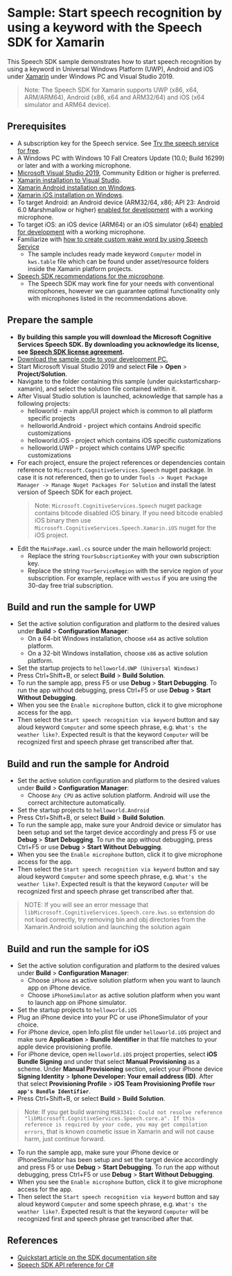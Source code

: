 # Sample: Start speech recognition by using a keyword with the Speech SDK for Xamarin

This Speech SDK sample demonstrates how to start speech recognition by using a keyword in Universal Windows Platform (UWP), Android and iOS under [Xamarin](https://visualstudio.microsoft.com/xamarin/) under Windows PC and Visual Studio 2019.

> Note:
> The Speech SDK for Xamarin supports UWP (x86, x64, ARM/ARM64), Android (x86, x64 and ARM32/64) and iOS (x64 simulator and ARM64 device).

## Prerequisites

* A subscription key for the Speech service. See [Try the speech service for free](https://docs.microsoft.com/azure/cognitive-services/speech-service/get-started).
* A Windows PC with Windows 10 Fall Creators Update (10.0; Build 16299) or later and with a working microphone.
* [Microsoft Visual Studio 2019](https://www.visualstudio.com/), Community Edition or higher is preferred.
* [Xamarin installation to Visual Studio](https://docs.microsoft.com/xamarin/get-started/installation/?pivots=windows).
* [Xamarin Android installation on Windows](https://docs.microsoft.com/xamarin/android/get-started/installation/windows).
* [Xamarin iOS installation on Windows](https://docs.microsoft.com/xamarin/ios/get-started/installation/windows/?pivots=windows).
* To target Android: an Android device (ARM32/64, x86; API 23: Android 6.0 Marshmallow or higher) [enabled for development](https://developer.android.com/studio/debug/dev-options) with a working microphone.
* To target iOS: an iOS device (ARM64) or an iOS simulator (x64) [enabled for development](https://docs.microsoft.com/xamarin/ios/get-started/installation/device-provisioning/) with a working microphone.
* Familiarize with [how to create custom wake word by using Speech Service](https://docs.microsoft.com/azure/cognitive-services/speech-service/speech-devices-sdk-create-kws)
  * The sample includes ready made keyword `Computer` model in `kws.table` file which can be found under asset/resource folders inside the Xamarin platform projects.
* [Speech SDK recommendations for the microphone](https://aka.ms/sdsdk-microphone).
  * The Speech SDK may work fine for your needs with conventional microphones, however we can guarantee optimal functionality only with microphones listed in the recommendations above.

## Prepare the sample

* **By building this sample you will download the Microsoft Cognitive Services Speech SDK. By downloading you acknowledge its license, see [Speech SDK license agreement](https://aka.ms/csspeech/license201809).**
* [Download the sample code to your development PC.](/README.md#get-the-samples)
* Start Microsoft Visual Studio 2019 and select **File** \> **Open** \> **Project/Solution**.
* Navigate to the folder containing this sample (under quickstart\csharp-xamarin), and select the solution file contained within it.
* After Visual Studio solution is launched, acknowledge that sample has a following projects:
  * helloworld - main app/UI project which is common to all platform specific projects
  * helloworld.Android - project which contains Android specific customizations
  * helloworld.iOS - project which contains iOS specific customizations
  * helloworld.UWP - project which contains UWP specific customizations
* For each project, ensure the project references or dependencies contain reference to `Microsoft.CognitiveServices.Speech` nuget package. In case it is not referenced, then go to under `Tools -> Nuget Package Manager -> Manage Nuget Packages For Solution` and install the latest version of Speech SDK for each project.
  > Note: `Microsoft.CognitiveServices.Speech` nuget package contains bitcode disabled iOS binary. If you need bitcode enabled iOS binary then use `Microsoft.CognitiveServices.Speech.Xamarin.iOS` nuget for the iOS project.
* Edit the `MainPage.xaml.cs` source under the main helloworld project:
  * Replace the string `YourSubscriptionKey` with your own subscription key.
  * Replace the string `YourServiceRegion` with the service region of your subscription.
    For example, replace with `westus` if you are using the 30-day free trial subscription.

## Build and run the sample for UWP
* Set the active solution configuration and platform to the desired values under **Build** \> **Configuration Manager**:
  * On a 64-bit Windows installation, choose `x64` as active solution platform.
  * On a 32-bit Windows installation, choose `x86` as active solution platform.
* Set the startup projects to `helloworld.UWP (Universal Windows)`
* Press Ctrl+Shift+B, or select **Build** \> **Build Solution**.
* To run the sample app, press F5 or use **Debug** \> **Start Debugging**. To run the app without debugging, press Ctrl+F5 or use **Debug** \> **Start Without Debugging**.
* When you see the `Enable microphone` button, click it to give microphone access for the app.
* Then select the `Start speech recognition via keyword` button and say aloud keyword `Computer` and some speech phrase, e.g. `What's the weather like?`. Expected result is that the keyword `Computer` will be recognized first and speech phrase get transcribed after that.

## Build and run the sample for Android
* Set the active solution configuration and platform to the desired values under **Build** \> **Configuration Manager**:
  * Choose `Any CPU` as active solution platform. Android will use the correct architecture automatically.
* Set the startup projects to `helloworld.Android`
* Press Ctrl+Shift+B, or select **Build** \> **Build Solution**.
* To run the sample app, make sure your Android device or simulator has been setup and set the target device accordingly and press F5 or use **Debug** \> **Start Debugging**. To run the app without debugging, press Ctrl+F5 or use **Debug** \> **Start Without Debugging**.
* When you see the `Enable microphone` button, click it to give microphone access for the app.
* Then select the `Start speech recognition via keyword` button and say aloud keyword `Computer` and some speech phrase, e.g. `What's the weather like?`. Expected result is that the keyword `Computer` will be recognized first and speech phrase get transcribed after that.
> NOTE: If you will see an error message that `libMicrosoft.CognitiveServices.Speech.core.kws.so` extension do not load correctly, try removing bin and obj directories from the Xamarin.Android solution and launching the solution again

## Build and run the sample for iOS
* Set the active solution configuration and platform to the desired values under **Build** \> **Configuration Manager**:
  * Choose `iPhone` as active solution platform when you want to launch app on iPhone device.
  * Choose `iPhoneSimulator` as active solution platform when you want to launch app on iPhone simulator.
* Set the startup projects to `helloworld.iOS`
* Plug an iPhone device into your PC or use iPhoneSimulator of your choice.
* For iPhone device, open Info.plist file under `helloworld.iOS` project and make sure **Application** > **Bundle Identifier** in that file matches to your apple device provisioning profile.
* For iPhone device, open `Helloworld.iOS` project properties, select **iOS Bundle Signing** and under that select **Manual Provisioning** as a scheme. Under **Manual Provisioning** section, select your iPhone device **Signing Identity** > **Iphone Developer: Your email address (ID)**. After that select **Provisioning Profile** > **iOS Team Provisioning Profile `Your app's Bundle Identifier`**.
* Press Ctrl+Shift+B, or select **Build** \> **Build Solution**.
> Note:
> If you get build warning `MSB3341: Could not resolve reference "libMicrosoft.CognitiveServices.Speech.core.a". If this reference is required by your code, you may get compilation errors`, that is known cosmetic issue in Xamarin and will not cause harm, just continue forward.
* To run the sample app, make sure your iPhone device or iPhoneSimulator has been setup and set the target device accordingly and press F5 or use **Debug** \> **Start Debugging**. To run the app without debugging, press Ctrl+F5 or use **Debug** \> **Start Without Debugging**.
* When you see the `Enable microphone` button, click it to give microphone access for the app.
* Then select the `Start speech recognition via keyword` button and say aloud keyword `Computer` and some speech phrase, e.g. `What's the weather like?`. Expected result is that the keyword `Computer` will be recognized first and speech phrase get transcribed after that.

## References

* [Quickstart article on the SDK documentation site](https://docs.microsoft.com/azure/cognitive-services/speech-service/quickstart-csharp-xamarin)
* [Speech SDK API reference for C#](https://aka.ms/csspeech/csharpref)
